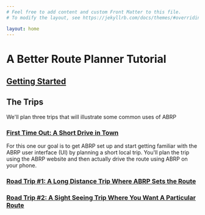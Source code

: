 ```yaml
---
# Feel free to add content and custom Front Matter to this file.
# To modify the layout, see https://jekyllrb.com/docs/themes/#overriding-theme-defaults

layout: home
---
```

# A Better Route Planner Tutorial

## [Getting Started](6.1/getting-started.md)

## The Trips

We'll plan three trips that will illustrate some common uses of ABRP

### [First Time Out: A Short Drive in Town](6.1/trip-1.md)

For this one our goal is to get ABRP set up and start getting familiar with the ABRP user interface (UI) by planning a short local trip. You'll plan the trip using the ABRP website and then actually drive the route using ABRP on your phone.

### [Road Trip #1: A Long Distance Trip Where ABRP Sets the Route](6.1/trip-2.md)

### [Road Trip #2: A Sight Seeing Trip Where You Want A Particular Route](6.1/trip-3.md)

